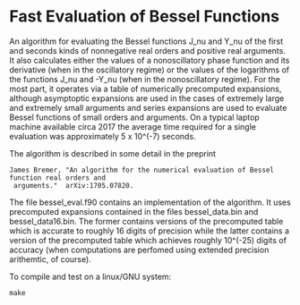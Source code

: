 Fast Evaluation of Bessel Functions
=====================================

An algorithm for evaluating the Bessel functions J_nu and Y_nu of the first and seconds kinds of 
nonnegative real orders and positive real arguments.  It also calculates either the values of a 
nonoscillatory phase function and its derivative (when in the oscillatory regime) or the values of 
the logarithms of the functions J_nu and -Y_nu  (when in the nonoscillatory regime).  For the
most part, it operates via a table of numerically precomputed expansions, although asymptoptic 
expansions  are used in the cases of extremely large and extremely small  arguments and series 
expansions are used to evaluate Bessel functions of small orders and arguments.  On a typical 
laptop machine available circa  2017 the average time required for a single evaluation was 
approximately  5 x 10^(-7) seconds.

The algorithm is described in some detail in the preprint

    James Bremer, "An algorithm for the numerical evaluation of Bessel function real orders and
     arguments."  arXiv:1705.07820.

The file bessel_eval.f90 contains an implementation of the algorithm.  It uses
precomputed expansions contained in the files bessel_data.bin and bessel_data16.bin.
The former contains versions of the precomputed table which is accurate to
roughly 16 digits of precision while the latter contains a version of the 
precomputed table which achieves roughly 10^(-25) digits of accuracy (when computations 
are perfomed using extended precision arithemtic, of course).

To compile and test on a linux/GNU system:

`make`
